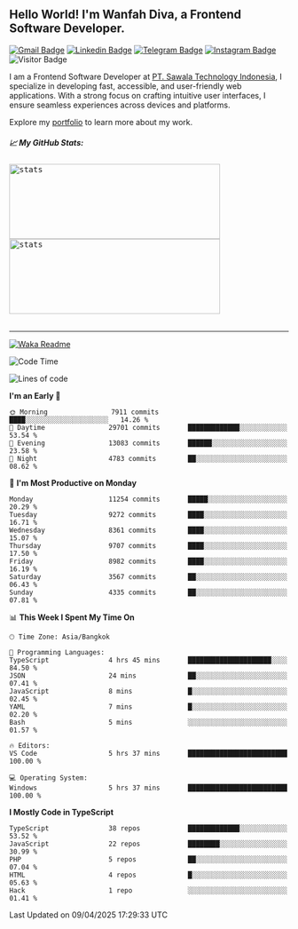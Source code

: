 ## Hello World! I'm Wanfah Diva, a Frontend Software Developer.

[![Gmail Badge](https://img.shields.io/badge/-Gmail-white?style=plastic&logo=Gmail&link=mailto:aditputrafirmansyah@gmail.com)](mailto:wanfahdivaa@gmail.com)
[![Linkedin Badge](https://img.shields.io/badge/-LinkedIn-blue?style=plastic&logo=Linkedin&link=https://www.linkedin.com/in/aditputrafirmansyah/)](https://www.linkedin.com/in/wanfahdiva/)
[![Telegram Badge](https://img.shields.io/badge/-Telegram-blue?style=plastic&logo=telegram&link=https://t.me/Adithya_13)](https://t.me/wanfahdiva)
[![Instagram Badge](https://img.shields.io/badge/-Instagram-white?style=plastic&logo=instagram&link=https://www.instagram.com/adithya_firmansyahputra/)](https://www.instagram.com/wnfhdva/)
![Visitor Badge](https://visitor-badge.laobi.icu/badge?page_id=wanfahdiva.wanfahdiva)

<p>
I am a Frontend Software Developer at <a href="https://sawala/tech" target="_blank">PT. Sawala Technology Indonesia</a>, I specialize in developing fast, accessible, and user-friendly web applications. With a strong focus on crafting intuitive user interfaces, I ensure seamless experiences across devices and platforms.

Explore my <a href="http://wanfahdiva-com.vercel.app/" target="_blank">portfolio</a> to learn more about my work.
</p>

<h5 align="left">
  
📈 **My GitHub Stats:**

</h5>

<div align="left">
<kbd>
  <img height="135em" width="380em" alt="stats" src="https://github-readme-stats-salesp07.vercel.app/api?username=wanfahdiva&count_private=true&show_icons=true&theme=react&rank_icon=github&border_radius=10&hide_title=true"></kbd>
</kbd>
<kbd>
    <img height="135em" width="380em" alt="stats" src="https://github-readme-activity-graph.vercel.app/graph?username=wanfahdiva&theme=react&hide_title=true"></kbd>
</div>

<br />

---

[![Waka Readme](https://github.com/wanfahdiva/wanfahdiva/actions/workflows/waka.yml/badge.svg)](https://github.com/wanfahdiva/wanfahdiva/actions/workflows/waka.yml)

<!--START_SECTION:waka-->
![Code Time](http://img.shields.io/badge/Code%20Time-1%2C875%20hrs%2018%20mins-blue)

![Lines of code](https://img.shields.io/badge/From%20Hello%20World%20I%27ve%20Written-23.8%20million%20lines%20of%20code-blue)

**I'm an Early 🐤** 

```text
🌞 Morning                7911 commits        ████░░░░░░░░░░░░░░░░░░░░░   14.26 % 
🌆 Daytime                29701 commits       █████████████░░░░░░░░░░░░   53.54 % 
🌃 Evening                13083 commits       ██████░░░░░░░░░░░░░░░░░░░   23.58 % 
🌙 Night                  4783 commits        ██░░░░░░░░░░░░░░░░░░░░░░░   08.62 % 
```
📅 **I'm Most Productive on Monday** 

```text
Monday                   11254 commits       █████░░░░░░░░░░░░░░░░░░░░   20.29 % 
Tuesday                  9272 commits        ████░░░░░░░░░░░░░░░░░░░░░   16.71 % 
Wednesday                8361 commits        ████░░░░░░░░░░░░░░░░░░░░░   15.07 % 
Thursday                 9707 commits        ████░░░░░░░░░░░░░░░░░░░░░   17.50 % 
Friday                   8982 commits        ████░░░░░░░░░░░░░░░░░░░░░   16.19 % 
Saturday                 3567 commits        ██░░░░░░░░░░░░░░░░░░░░░░░   06.43 % 
Sunday                   4335 commits        ██░░░░░░░░░░░░░░░░░░░░░░░   07.81 % 
```


📊 **This Week I Spent My Time On** 

```text
🕑︎ Time Zone: Asia/Bangkok

💬 Programming Languages: 
TypeScript               4 hrs 45 mins       █████████████████████░░░░   84.50 % 
JSON                     24 mins             ██░░░░░░░░░░░░░░░░░░░░░░░   07.41 % 
JavaScript               8 mins              █░░░░░░░░░░░░░░░░░░░░░░░░   02.45 % 
YAML                     7 mins              █░░░░░░░░░░░░░░░░░░░░░░░░   02.20 % 
Bash                     5 mins              ░░░░░░░░░░░░░░░░░░░░░░░░░   01.57 % 

🔥 Editors: 
VS Code                  5 hrs 37 mins       █████████████████████████   100.00 % 

💻 Operating System: 
Windows                  5 hrs 37 mins       █████████████████████████   100.00 % 
```

**I Mostly Code in TypeScript** 

```text
TypeScript               38 repos            █████████████░░░░░░░░░░░░   53.52 % 
JavaScript               22 repos            ████████░░░░░░░░░░░░░░░░░   30.99 % 
PHP                      5 repos             ██░░░░░░░░░░░░░░░░░░░░░░░   07.04 % 
HTML                     4 repos             █░░░░░░░░░░░░░░░░░░░░░░░░   05.63 % 
Hack                     1 repo              ░░░░░░░░░░░░░░░░░░░░░░░░░   01.41 % 
```




 Last Updated on 09/04/2025 17:29:33 UTC
<!--END_SECTION:waka-->
